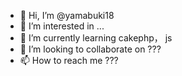 - 👋 Hi, I’m @yamabuki18
- 👀 I’m interested in ...
- 🌱 I’m currently learning cakephp， js
- 💞️ I’m looking to collaborate on ???
- 📫 How to reach me ???

<!---
yamabuki18/yamabuki18 is a ✨ special ✨ repository because its `README.md` (this file) appears on your GitHub profile.
You can click the Preview link to take a look at your changes.
--->
